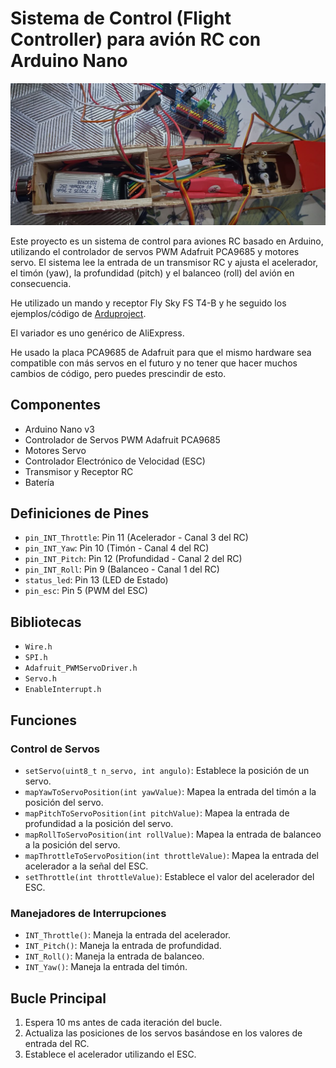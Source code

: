 # Sistema de Control (Flight Controller) para avión RC con Arduino Nano

![nanofc](https://github.com/gnomada/TFS-NANO-FC/blob/main/assets/photo1.jpg?raw=true)


Este proyecto es un sistema de control para aviones RC basado en Arduino, utilizando el controlador de servos PWM Adafruit PCA9685 y motores servo. El sistema lee la entrada de un transmisor RC y ajusta el acelerador, el timón (yaw), la profundidad (pitch) y el balanceo (roll) del avión en consecuencia.

He utilizado un mando y receptor Fly Sky FS T4-B y he seguido los ejemplos/código de [Arduproject](https://arduproject.es/conceptos-generales-sobre-drones/).

El variador es uno genérico de AliExpress.

He usado la placa PCA9685 de Adafruit para que el mismo hardware sea compatible con más servos en el futuro y no tener que hacer muchos cambios de código, pero puedes prescindir de esto.


## Componentes
- Arduino Nano v3
- Controlador de Servos PWM Adafruit PCA9685
- Motores Servo
- Controlador Electrónico de Velocidad (ESC)
- Transmisor y Receptor RC
- Batería

## Definiciones de Pines
- `pin_INT_Throttle`: Pin 11 (Acelerador - Canal 3 del RC)
- `pin_INT_Yaw`: Pin 10 (Timón - Canal 4 del RC)
- `pin_INT_Pitch`: Pin 12 (Profundidad - Canal 2 del RC)
- `pin_INT_Roll`: Pin 9 (Balanceo - Canal 1 del RC)
- `status_led`: Pin 13 (LED de Estado)
- `pin_esc`: Pin 5 (PWM del ESC)

## Bibliotecas
- `Wire.h`
- `SPI.h`
- `Adafruit_PWMServoDriver.h`
- `Servo.h`
- `EnableInterrupt.h`


## Funciones
### Control de Servos
- `setServo(uint8_t n_servo, int angulo)`: Establece la posición de un servo.
- `mapYawToServoPosition(int yawValue)`: Mapea la entrada del timón a la posición del servo.
- `mapPitchToServoPosition(int pitchValue)`: Mapea la entrada de profundidad a la posición del servo.
- `mapRollToServoPosition(int rollValue)`: Mapea la entrada de balanceo a la posición del servo.
- `mapThrottleToServoPosition(int throttleValue)`: Mapea la entrada del acelerador a la señal del ESC.
- `setThrottle(int throttleValue)`: Establece el valor del acelerador del ESC.

### Manejadores de Interrupciones
- `INT_Throttle()`: Maneja la entrada del acelerador.
- `INT_Pitch()`: Maneja la entrada de profundidad.
- `INT_Roll()`: Maneja la entrada de balanceo.
- `INT_Yaw()`: Maneja la entrada del timón.

## Bucle Principal
1. Espera 10 ms antes de cada iteración del bucle.
2. Actualiza las posiciones de los servos basándose en los valores de entrada del RC.
3. Establece el acelerador utilizando el ESC.

